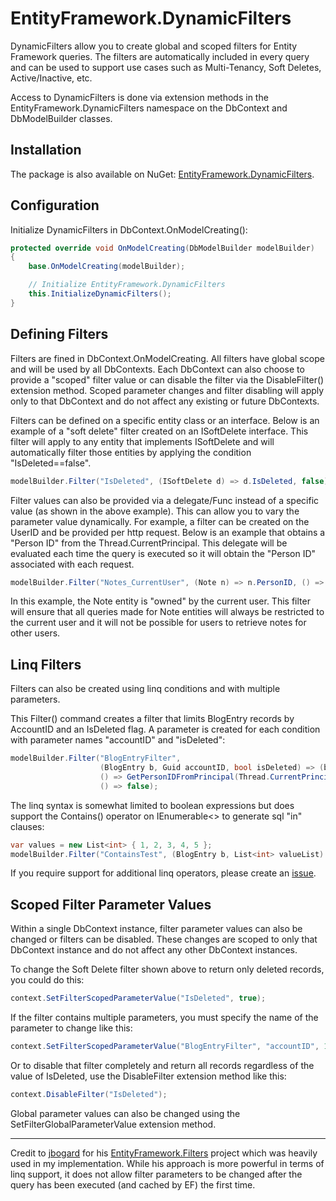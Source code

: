 EntityFramework.DynamicFilters
==============================

DynamicFilters allow you to create global and scoped filters for Entity Framework queries.  The filters are automatically included in every query and can be used to support use cases such as Multi-Tenancy, Soft Deletes, Active/Inactive, etc.

Access to DynamicFilters is done via extension methods in the EntityFramework.DynamicFilters namespace on the DbContext and DbModelBuilder classes.


Installation
-----------------------
The package is also available on NuGet: [EntityFramework.DynamicFilters](https://www.nuget.org/packages/EntityFramework.DynamicFilters).


Configuration
-----------------------
Initialize DynamicFilters in DbContext.OnModelCreating():

```csharp
protected override void OnModelCreating(DbModelBuilder modelBuilder)
{
    base.OnModelCreating(modelBuilder);

    // Initialize EntityFramework.DynamicFilters
    this.InitializeDynamicFilters();
}
```

Defining Filters
-----------------------

Filters are fined in DbContext.OnModelCreating.  All filters have global scope and will be used by all DbContexts.  Each DbContext can also choose to provide a "scoped" filter value or can disable the filter via the DisableFilter() extension method.  Scoped parameter changes and filter disabling will apply only to that DbContext and do not affect any existing or future DbContexts.

Filters can be defined on a specific entity class or an interface.  Below is an example of a "soft delete" filter created on an ISoftDelete interface.  This filter will apply to any entity that implements ISoftDelete and will automatically filter those entities by applying the condition "IsDeleted==false".

```csharp
modelBuilder.Filter("IsDeleted", (ISoftDelete d) => d.IsDeleted, false);
```

Filter values can also be provided via a delegate/Func<object> instead of a specific value (as shown in the above example).  This can allow you to vary the parameter value dynamically.  For example, a filter can be created on the UserID and be provided per http request.  Below is an example that obtains a "Person ID" from the Thread.CurrentPrincipal.  This delegate will be evaluated each time the query is executed so it will obtain the "Person ID" associated with each request.
```csharp
modelBuilder.Filter("Notes_CurrentUser", (Note n) => n.PersonID, () => GetPersonIDFromPrincipal(Thread.CurrentPrincipal));
```
In this example, the Note entity is "owned" by the current user.  This filter will ensure that all queries made for Note entities will always be restricted to the current user and it will not be possible for users to retrieve notes for other users.

Linq Filters
-----------------------

Filters can also be created using linq conditions and with multiple parameters.

This Filter() command creates a filter that limits BlogEntry records by AccountID and an IsDeleted flag.  A parameter is created for each condition with parameter names "accountID" and "isDeleted":
```csharp
modelBuilder.Filter("BlogEntryFilter", 
                    (BlogEntry b, Guid accountID, bool isDeleted) => (b.AccountID == accountID) && (b.IsDeleted == isDeleted), 
                    () => GetPersonIDFromPrincipal(Thread.CurrentPrincipal),
                    () => false);
```

The linq syntax is somewhat limited to boolean expressions but does support the Contains() operator on IEnumerable<<T>> to generate sql "in" clauses:
```csharp
var values = new List<int> { 1, 2, 3, 4, 5 };
modelBuilder.Filter("ContainsTest", (BlogEntry b, List<int> valueList) => valueList.Contains(b.IntValue.Value), () => values);
```

If you require support for additional linq operators, please create an [issue](https://github.com/jcachat/EntityFramework.DynamicFilters/issues).

Scoped Filter Parameter Values
------------------------------
Within a single DbContext instance, filter parameter values can also be changed or filters can be disabled.  These changes are scoped to only that DbContext instance and do not affect any other DbContext instances.

To change the Soft Delete filter shown above to return only deleted records, you could do this:
```csharp
context.SetFilterScopedParameterValue("IsDeleted", true);
```

If the filter contains multiple parameters, you must specify the name of the parameter to change like this:
```csharp
context.SetFilterScopedParameterValue("BlogEntryFilter", "accountID", 12345);
```

Or to disable that filter completely and return all records regardless of the value of IsDeleted, use the DisableFilter extension method like this:
```csharp
context.DisableFilter("IsDeleted");
```

Global parameter values can also be changed using the SetFilterGlobalParameterValue extension method.

-----------------------

Credit to [jbogard](https://github.com/jbogard) for his [EntityFramework.Filters](https://github.com/jbogard/EntityFramework.Filters) project which was heavily used in my implementation.  While his approach is more powerful in terms of linq support, it does not allow filter parameters to be changed after the query has been executed (and cached by EF) the first time.
